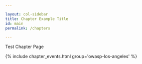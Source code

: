 ```yaml
---

layout: col-sidebar
title: Chapter Example Title
id: main
permalink: /chapters

---
```



Test Chapter Page

{% include chapter_events.html group='owasp-los-angeles' %}